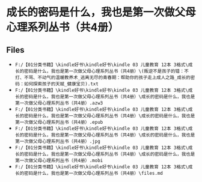 # 成长的密码是什么，我也是第一次做父母心理系列丛书（共4册）

## Files

- `F:/【01分类书籍】\kindle好书\kindle好书\kindle 03 儿童教育 12本 3格式\成长的密码是什么，我也是第一次做父母心理系列丛书（共4册）\(叛逆不是孩子的错：不打、不骂、不动气的温暖教养术_逃离无尽的青春期：帮助你的孩子走上成人之路_成长的密码：如何探索孩子的天赋_健康宝贝).txt`
- `F:/【01分类书籍】\kindle好书\kindle好书\kindle 03 儿童教育 12本 3格式\成长的密码是什么，我也是第一次做父母心理系列丛书（共4册）\成长的密码是什么，我也是第一次做父母心理系列丛书（共4册）.azw3`
- `F:/【01分类书籍】\kindle好书\kindle好书\kindle 03 儿童教育 12本 3格式\成长的密码是什么，我也是第一次做父母心理系列丛书（共4册）\成长的密码是什么，我也是第一次做父母心理系列丛书（共4册）.epub`
- `F:/【01分类书籍】\kindle好书\kindle好书\kindle 03 儿童教育 12本 3格式\成长的密码是什么，我也是第一次做父母心理系列丛书（共4册）\成长的密码是什么，我也是第一次做父母心理系列丛书（共4册）.jpg`
- `F:/【01分类书籍】\kindle好书\kindle好书\kindle 03 儿童教育 12本 3格式\成长的密码是什么，我也是第一次做父母心理系列丛书（共4册）\成长的密码是什么，我也是第一次做父母心理系列丛书（共4册）.mobi`
- `F:/【01分类书籍】\kindle好书\kindle好书\kindle 03 儿童教育 12本 3格式\成长的密码是什么，我也是第一次做父母心理系列丛书（共4册）\files.md`
